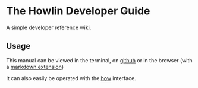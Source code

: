 # The Howlin Developer Guide

A simple developer reference wiki.

## Usage

This manual can be viewed in the terminal, on [github](https://github.com/howlinbash/manual/blob/master/home.md) or in the browser (with a [markdown extension](https://chrome.google.com/webstore/detail/gpoigdifkoadgajcincpilkjmejcaanc?hl=en-US))

It can also easily be operated with the [how](https://github.com/howlinbash/how) interface.
